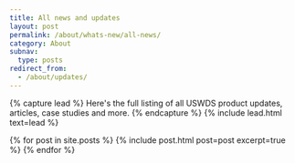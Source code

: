 ```yaml
---
title: All news and updates
layout: post
permalink: /about/whats-new/all-news/
category: About
subnav:
  type: posts
redirect_from:
  - /about/updates/
---
```

{% capture lead %}
Here's the full listing of all USWDS product updates, articles, case studies and more.
{% endcapture %}
{% include lead.html text=lead %}

{% for post in site.posts %}
  {% include post.html post=post excerpt=true %}
{% endfor %}